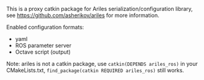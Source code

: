 This is a proxy catkin package for Ariles serialization/configuration library,
see https://github.com/asherikov/ariles for more information.

Enabled configuration formats:
 - yaml
 - ROS parameter server
 - Octave script (output)

Note: ariles is not a catkin package, use `catkin(DEPENDS ariles_ros)` in your
CMakeLists.txt, `find_package(catkin REQUIRED ariles_ros)` still works.

